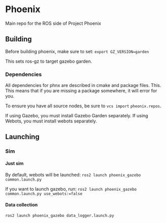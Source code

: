 # Phoenix

Main repo for the ROS side of Project Phoenix

## Building

Before building phoenix, make sure to set:
```export GZ_VERSION=garden```

This sets ros-gz to target gazebo garden.

### Dependencies

All dependencies for phnx are described in cmake and package files.
This. This means that if you are missing a package somewhere, it will error for you.

To ensure you have all source nodes, be sure to `vcs import` `pheonix.repos`.

If using Gazebo, you must install Gazebo Garden separately. If using Webots, you must install webots separately.

## Launching

### Sim

#### Just sim

By default, webots will be launched:
`ros2 launch phoenix_gazebo common.launch.py`

If you want to launch gazebo, run:
`ros2 launch phoenix_gazebo common.launch.py use_webots:=false`

#### Data collection

`ros2 launch phoenix_gazebo data_logger.launch.py`
